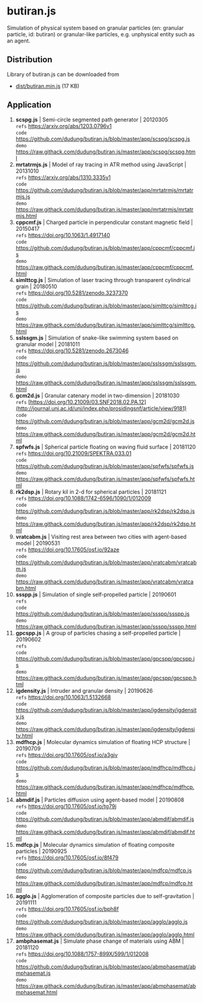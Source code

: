 # butiran.js
Simulation of physical system based on granular particles (en: granular particle, id: butiran) or granular-like particles, e.g. unphysical entity such as an agent.

## Distribution
Library of butiran.js can be downloaded from
* [dist/butiran.min.js](https://github.com/dudung/butiran.js/blob/master/dist/butiran.min.js) (17 KB)

## Application
01. **scspg.js** | Semi-circle segmented path generator | 20120305<br>
    `refs` https://arxiv.org/abs/1203.0796v1<br>
    `code` https://github.com/dudung/butiran.js/blob/master/app/scspg/scspg.js<br>
    `demo` https://raw.githack.com/dudung/butiran.js/master/app/scspg/scspg.html
02. **mrtatrmjs.js** | Model of ray tracing in ATR method using JavaScript | 20131010<br>
    `refs` https://arxiv.org/abs/1310.3335v1<br>
    `code` https://github.com/dudung/butiran.js/blob/master/app/mrtatrmjs/mrtatrmjs.js<br>
   `demo` https://raw.githack.com/dudung/butiran.js/master/app/mrtatrmjs/mrtatrmjs.html
03. **cppcmf.js** | Charged particle in perpendicular constant magnetic field | 20150417<br>
   `refs` https://doi.org/10.1063/1.4917140<br>
   `code` https://github.com/dudung/butiran.js/blob/master/app/cppcmf/cppcmf.js<br>
   `demo` https://raw.githack.com/dudung/butiran.js/master/app/cppcmf/cppcmf.html
04. **simlttcg.js** | Simulation of laser tracing through transparent cylindrical grain | 20180510<br>
    `refs` https://doi.org/10.5281/zenodo.3237370<br>
    `code` https://github.com/dudung/butiran.js/blob/master/app/simlttcg/simlttcg.js<br>
    `demo` https://raw.githack.com/dudung/butiran.js/master/app/simlttcg/simlttcg.html
05. **sslssgm.js** | Simulation of snake-like swimming system based on granular model | 20181011<br>
    `refs` https://doi.org/10.5281/zenodo.2673046<br>
    `code` https://github.com/dudung/butiran.js/blob/master/app/sslssgm/sslssgm.js<br>
    `demo` https://raw.githack.com/dudung/butiran.js/master/app/sslssgm/sslssgm.html
06. **gcm2d.js** | Granular catenary model in two-dimension | 20181030<br>
    `refs` [https://doi.org/10.21009/03.SNF2018.02.PA.12](http://journal.unj.ac.id/unj/index.php/prosidingsnf/article/view/9181)<br>
    `code` https://github.com/dudung/butiran.js/blob/master/app/gcm2d/gcm2d.js<br>
    `demo` https://raw.githack.com/dudung/butiran.js/master/app/gcm2d/gcm2d.html
07. **spfwfs.js** | Spherical particle floating on waving fluid surface | 20181120<br>
    `refs` https://doi.org/10.21009/SPEKTRA.033.01<br>
    `code` https://github.com/dudung/butiran.js/blob/master/app/spfwfs/spfwfs.js<br>
    `demo` https://raw.githack.com/dudung/butiran.js/master/app/spfwfs/spfwfs.html
08. **rk2dsp.js** | Rotary kil in 2-d for spherical particles | 20181121<br>
    `refs` https://doi.org/10.1088/1742-6596/1090/1/012009<br>
    `code` https://github.com/dudung/butiran.js/blob/master/app/rk2dsp/rk2dsp.js<br>
    `demo` https://raw.githack.com/dudung/butiran.js/master/app/rk2dsp/rk2dsp.html
09. **vratcabm.js** | Visiting rest area between two cities with agent-based model | 20190531<br>
    `refs` https://doi.org/10.17605/osf.io/92aze<br>
    `code` https://github.com/dudung/butiran.js/blob/master/app/vratcabm/vratcabm.js<br>
    `demo` https://raw.githack.com/dudung/butiran.js/master/app/vratcabm/vratcabm.html
10. **ssspp.js** | Simulation of single self-propelled particle | 20190601<br>
    `refs` <br>
    `code` https://github.com/dudung/butiran.js/blob/master/app/ssspp/ssspp.js<br>
    `demo` https://raw.githack.com/dudung/butiran.js/master/app/ssspp/ssspp.html
11. **gpcspp.js** | A group of particles chasing a self-propelled particle | 20190602<br>
    `refs` <br>
    `code` https://github.com/dudung/butiran.js/blob/master/app/gpcspp/gpcspp.js<br>
    `demo` https://raw.githack.com/dudung/butiran.js/master/app/gpcspp/gpcspp.html
12. **igdensity.js** | Intruder and granular density | 20190626<br>
    `refs` https://doi.org/10.1063/1.5132668<br>
    `code` https://github.com/dudung/butiran.js/blob/master/app/igdensity/igdensity.js<br>
    `demo` https://raw.githack.com/dudung/butiran.js/master/app/igdensity/igdensity.html
13. **mdfhcp.js** | Molecular dynamics simulation of floating HCP structure | 20190709<br>
    `refs` https://doi.org/10.17605/osf.io/a3gjv<br>
    `code` https://github.com/dudung/butiran.js/blob/master/app/mdfhcp/mdfhcp.js<br>
    `demo` https://raw.githack.com/dudung/butiran.js/master/app/mdfhcp/mdfhcp.html
14. **abmdif.js** | Particles diffusion using agent-based model | 20190808<br>
    `refs` https://doi.org/10.17605/osf.io/tg79j<br>
    `code` https://github.com/dudung/butiran.js/blob/master/app/abmdif/abmdif.js<br>
    `demo` https://raw.githack.com/dudung/butiran.js/master/app/abmdif/abmdif.html
15. **mdfcp.js** | Molecular dynamics simulation of floating composite particles | 20190925<br>
    `refs` https://doi.org/10.17605/osf.io/8f479<br>
    `code` https://github.com/dudung/butiran.js/blob/master/app/mdfcp/mdfcp.js<br>
    `demo` https://raw.githack.com/dudung/butiran.js/master/app/mdfcp/mdfcp.html
16. **agglo.js** | Agglomeration of composite particles due to self-gravitation | 20191111<br>
    `refs` https://doi.org/10.17605/osf.io/bph8f<br>
    `code` https://github.com/dudung/butiran.js/blob/master/app/agglo/agglo.js<br>
    `demo` https://raw.githack.com/dudung/butiran.js/master/app/agglo/agglo.html
17. **ambphasemat.js** | Simulate phase change of materials using ABM | 20181120<br>
    `refs` https://doi.org/10.1088/1757-899X/599/1/012008<br>
    `code` https://github.com/dudung/butiran.js/blob/master/app/abmphasemat/abmphasemat.js<br>
    `demo` https://raw.githack.com/dudung/butiran.js/master/app/abmphasemat/abmphasemat.html
